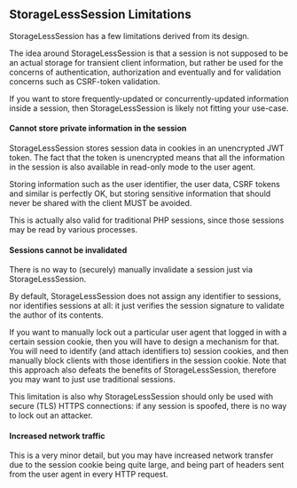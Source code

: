 ## StorageLessSession Limitations

StorageLessSession has a few limitations derived from its design.

The idea around StorageLessSession is that a session is not supposed to be
an actual storage for transient client information, but rather be used for
the concerns of authentication, authorization and eventually and for validation
concerns such as CSRF-token validation.

If you want to store frequently-updated or concurrently-updated information
inside a session, then StorageLessSession is likely not fitting your use-case.

#### Cannot store private information in the session

StorageLessSession stores session data in cookies in an unencrypted JWT token.
The fact that the token is unencrypted means that all the information in the
session is also available in read-only mode to the user agent.

Storing information such as the user identifier, the user data, CSRF tokens
and similar is perfectly OK, but storing sensitive information that should
never be shared with the client MUST be avoided.

This is actually also valid for traditional PHP sessions, since those
sessions may be read by various processes.

#### Sessions cannot be invalidated

There is no way to (securely) manually invalidate a session just via
StorageLessSession.

By default, StorageLessSession does not assign any identifier to sessions,
nor identifies sessions at all: it just verifies the session signature to
validate the author of its contents.

If you want to manually lock out a particular user agent that logged in with
a certain session cookie, then you will have to design a mechanism for that.
You will need to identify (and attach identifiers to) session cookies, and
then manually block clients with those identifiers in the session cookie.
Note that this approach also defeats the benefits of StorageLessSession,
therefore you may want to just use traditional sessions.

This limitation is also why StorageLessSession should only be used with secure
(TLS) HTTPS connections: if any session is spoofed, there is no way to lock
out an attacker.

#### Increased network traffic

This is a very minor detail, but you may have increased network transfer
due to the session cookie being quite large, and being part of headers sent
from the user agent in every HTTP request.
